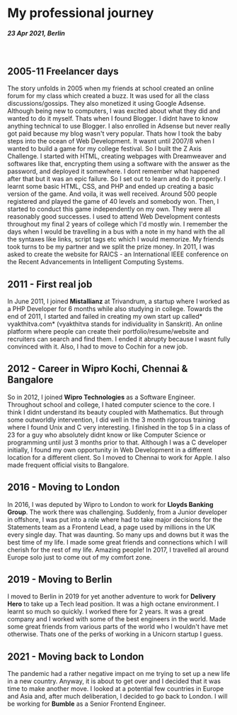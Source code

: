 # My professional journey

#### *23 Apr 2021, Berlin*

&nbsp;

## 2005-11 Freelancer days

The story unfolds in 2005 when my friends at school created an online forum for my class which created a buzz. It was used for all the class discussions/gossips. They also monetized it using Google Adsense. Although being new to computers, I was excited about what they did and wanted to do it myself. Thats when I found Blogger. I didnt have to know anything technical to use Blogger. I also enrolled in Adsense but never really got paid because my blog wasn't very popular. Thats how I took the baby steps into the ocean of Web Development. It wasnt until 2007/8 when I wanted to build a game for my college festival. So I built the Z Axis Challenge. I started with HTML, creating webpages with Dreamweaver and softwares like that, encrypting them using a software with the answer as the password, and deployed it somewhere. I dont remember what happened after that but it was an epic failure. So I set out to learn and do it properly. I learnt some basic HTML, CSS, and PHP and ended up creating a basic version of the game. And voila, it was well received. Around 500 people registered and played the game of 40 levels and somebody won. Then, I started to conduct this game independently on my own. They were all reasonably good successes. I used to attend Web Development contests throughout my final 2 years of college which I'd mostly win. I remember the days when I would be travelling in a bus with a note in my hand with the all the syntaxes like links, script tags etc which I would memorize. My friends took turns to be my partner and we split the prize money. In 2011, I was asked to create the website for RAICS - an International IEEE conference on the Recent Advancements in Intelligent Computing Systems.

## 2011 - First real job

In June 2011, I joined **Mistallianz** at Trivandrum, a startup where I worked as a PHP Developer for 6 months while also studying in college. Towards the end of 2011, I started and failed in creating my own start up called* vyakthitva.com* (vyakthitva stands for individuality in Sanskrit). An online platform where people can create their portfolio/resume/website and recruiters can search and find them. I ended it abrupty because I wasnt fully convinced with it. Also, I had to move to Cochin for a new job.

## 2012 - Career in Wipro Kochi, Chennai & Bangalore

So in 2012, I joined **Wipro Technologies** as a Software Engineer. Throughout school and college, I hated computer science to the core. I think I didnt understand its beauty coupled with Mathematics. But through some outworldly intervention, I did well in the 3 month rigorous training where I found Unix and C very interesting. I finished in the top 5 in a class of 23 for a guy who absolutely didnt know or like Computer Science or programming until just 3 months prior to that. Although I was a C developer initially, I found my own opportunity in Web Development in a different location for a different client. So I moved to Chennai to work for Apple. I also made frequent official visits to Bangalore.

## 2016 - Moving to London

In 2016, I was deputed by Wipro to London to work for **Lloyds Banking Group**. The work there was challenging. Suddenly, from a Junior developer in offshore, I was put into a role where had to take major decisions for the Statements team as a Frontend Lead, a page used by millions in the UK every single day. That was daunting. So many ups and downs but it was the best time of my life. I made some great friends and connections which I will cherish for the rest of my life. Amazing people! In 2017, I travelled all around Europe solo just to come out of my comfort zone.

## 2019 - Moving to Berlin

I moved to Berlin in 2019 for yet another adventure to work for **Delivery Hero** to take up a Tech lead position. It was a high octane environment. I learnt so much so quickly. I worked there for 2 years. It was a great company and I worked with some of the best engineers in the world. Made some great friends from various parts of the world who I wouldn't have met otherwise. Thats one of the perks of working in a Unicorn startup I guess.

## 2021 - Moving back to London

The pandemic had a rather negative impact on me trying to set up a new life in a new country. Anyway, it is about to get over and I decided that it was time to make another move. I looked at a potential few countries in Europe and Asia and, after much deliberation, I decided to go back to London. I will be working for **Bumble** as a Senior Frontend Engineer.
